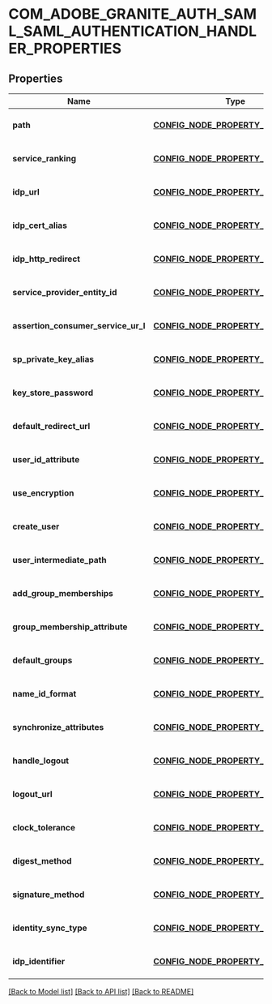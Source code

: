# COM_ADOBE_GRANITE_AUTH_SAML_SAML_AUTHENTICATION_HANDLER_PROPERTIES

## Properties
Name | Type | Description | Notes
------------ | ------------- | ------------- | -------------
**path** | [**CONFIG_NODE_PROPERTY_ARRAY**](configNodePropertyArray.md) |  | [optional] [default to null]
**service_ranking** | [**CONFIG_NODE_PROPERTY_INTEGER**](configNodePropertyInteger.md) |  | [optional] [default to null]
**idp_url** | [**CONFIG_NODE_PROPERTY_STRING**](configNodePropertyString.md) |  | [optional] [default to null]
**idp_cert_alias** | [**CONFIG_NODE_PROPERTY_STRING**](configNodePropertyString.md) |  | [optional] [default to null]
**idp_http_redirect** | [**CONFIG_NODE_PROPERTY_BOOLEAN**](configNodePropertyBoolean.md) |  | [optional] [default to null]
**service_provider_entity_id** | [**CONFIG_NODE_PROPERTY_STRING**](configNodePropertyString.md) |  | [optional] [default to null]
**assertion_consumer_service_ur_l** | [**CONFIG_NODE_PROPERTY_STRING**](configNodePropertyString.md) |  | [optional] [default to null]
**sp_private_key_alias** | [**CONFIG_NODE_PROPERTY_STRING**](configNodePropertyString.md) |  | [optional] [default to null]
**key_store_password** | [**CONFIG_NODE_PROPERTY_STRING**](configNodePropertyString.md) |  | [optional] [default to null]
**default_redirect_url** | [**CONFIG_NODE_PROPERTY_STRING**](configNodePropertyString.md) |  | [optional] [default to null]
**user_id_attribute** | [**CONFIG_NODE_PROPERTY_STRING**](configNodePropertyString.md) |  | [optional] [default to null]
**use_encryption** | [**CONFIG_NODE_PROPERTY_BOOLEAN**](configNodePropertyBoolean.md) |  | [optional] [default to null]
**create_user** | [**CONFIG_NODE_PROPERTY_BOOLEAN**](configNodePropertyBoolean.md) |  | [optional] [default to null]
**user_intermediate_path** | [**CONFIG_NODE_PROPERTY_STRING**](configNodePropertyString.md) |  | [optional] [default to null]
**add_group_memberships** | [**CONFIG_NODE_PROPERTY_BOOLEAN**](configNodePropertyBoolean.md) |  | [optional] [default to null]
**group_membership_attribute** | [**CONFIG_NODE_PROPERTY_STRING**](configNodePropertyString.md) |  | [optional] [default to null]
**default_groups** | [**CONFIG_NODE_PROPERTY_ARRAY**](configNodePropertyArray.md) |  | [optional] [default to null]
**name_id_format** | [**CONFIG_NODE_PROPERTY_STRING**](configNodePropertyString.md) |  | [optional] [default to null]
**synchronize_attributes** | [**CONFIG_NODE_PROPERTY_ARRAY**](configNodePropertyArray.md) |  | [optional] [default to null]
**handle_logout** | [**CONFIG_NODE_PROPERTY_BOOLEAN**](configNodePropertyBoolean.md) |  | [optional] [default to null]
**logout_url** | [**CONFIG_NODE_PROPERTY_STRING**](configNodePropertyString.md) |  | [optional] [default to null]
**clock_tolerance** | [**CONFIG_NODE_PROPERTY_INTEGER**](configNodePropertyInteger.md) |  | [optional] [default to null]
**digest_method** | [**CONFIG_NODE_PROPERTY_STRING**](configNodePropertyString.md) |  | [optional] [default to null]
**signature_method** | [**CONFIG_NODE_PROPERTY_STRING**](configNodePropertyString.md) |  | [optional] [default to null]
**identity_sync_type** | [**CONFIG_NODE_PROPERTY_DROP_DOWN**](configNodePropertyDropDown.md) |  | [optional] [default to null]
**idp_identifier** | [**CONFIG_NODE_PROPERTY_STRING**](configNodePropertyString.md) |  | [optional] [default to null]

[[Back to Model list]](../README.md#documentation-for-models) [[Back to API list]](../README.md#documentation-for-api-endpoints) [[Back to README]](../README.md)


